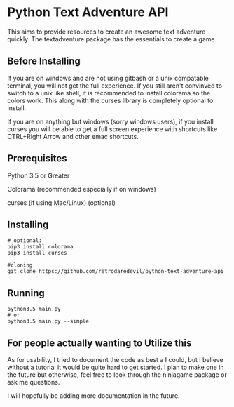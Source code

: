 # Python Text Adventure API
This aims to provide resources to create an awesome text adventure quickly.
The textadventure package has the essentials to create a game. 

## Before Installing
If you are on windows and are not using gitbash or a unix compatable terminal, you will not get the full experience. If you still aren't convinved to switch to a unix like shell, it is recommended to install colorama so the colors work. This along with the curses library is completely optional to install.

If you are on anything but windows (sorry windows users), if you install curses you will be able to get a full screen experience with shortcuts like CTRL+Right Arrow and other emac shortcuts.
## Prerequisites
Python 3.5 or Greater

Colorama (recommended especially if on windows)

curses (if using Mac/Linux) (optional)
## Installing
```
# optional:
pip3 install colorama
pip3 install curses

#cloning
git clone https://github.com/retrodaredevil/python-text-adventure-api
```
## Running
```
python3.5 main.py
# or
python3.5 main.py --simple
```

## For people actually wanting to Utilize this
As for usability, I tried to document the code as best a I could, but I believe without a tutorial
it would be quite hard to get started. I plan to make one in the future but otherwise, feel free to look through the ninjagame package or ask me questions.

I will hopefully be adding more documentation in the future.
